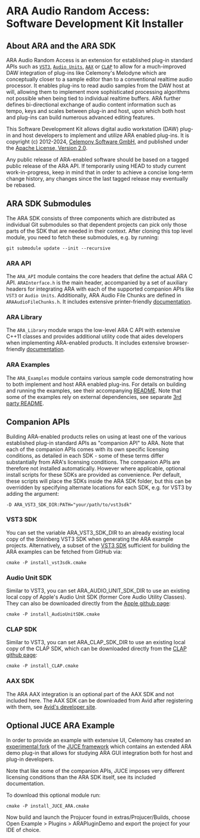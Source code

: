 # ARA Audio Random Access: Software Development Kit Installer

## About ARA and the ARA SDK

ARA Audio Random Access is an extension for established plug-in standard APIs such as
[`VST3`](https://github.com/steinbergmedia/vst3sdk),
[`Audio Units`](https://developer.apple.com/documentation/audiotoolbox),
[`AAX`](https://developer.avid.com/aax/) or [`CLAP`](https://cleveraudio.org/) to allow for a
much-improved DAW integration of plug-ins like Celemony's Melodyne which are conceptually
closer to a sample editor than to a conventional realtime audio processor.
It enables plug-ins to read audio samples from the DAW host at will, allowing them to implement more
sophisticated processing algorithms not possible when being tied to individual realtime buffers.
ARA further defines bi-directional exchange of audio content information such as tempo, keys and scales
between plug-in and host, upon which both host and plug-ins can build numerous advanced editing features.

This Software Development Kit allows digital audio workstation (DAW) plug-in and host developers to
implement and utilize ARA enabled plug-ins.
It is copyright (c) 2012-2024, [Celemony Software GmbH](https://www.celemony.com), and published under
the [Apache License, Version 2.0](https://www.apache.org/licenses/LICENSE-2.0).

Any public release of ARA-enabled software should be based on a tagged public release of the ARA API.
If temporarily using HEAD to study current work-in-progress, keep in mind that in order to achieve a
concise long-term change history, any changes since the last tagged release may eventually be rebased.


## ARA SDK Submodules

The ARA SDK consists of three components which are distributed as individual Git submodules so that
dependent projects can pick only those parts of the SDK that are needed in their context.
After cloning this top level module, you need to fetch these submodules, e.g. by running:

    git submodule update --init --recursive


### ARA API

The `ARA_API` module contains the core headers that define the actual ARA C API.
`ARAInterface.h` is the main header, accompanied by a set of auxiliary headers for integrating ARA with
each of the supported companion APIs like `VST3` or `Audio Units`. Additionally, ARA Audio File Chunks
are defined in `ARAAudioFileChunks.h`.
It includes extensive printer-friendly [documentation](ARA_API/ARA_API.pdf).

### ARA Library

The `ARA_Library` module wraps the low-level ARA C API with extensive C++11 classes and provides
additional utility code that aides developers when implementing ARA-enabled products.
It includes extensive browser-friendly [documentation](ARA_Library/html_docs/index.html).

### ARA Examples

The `ARA_Examples` module contains various sample code demonstrating how to both implement and host
ARA enabled plug-ins. For details on building and running the examples, see their accompanying
[README](ARA_Examples/README.md).
Note that some of the examples rely on external dependencies, see separate
[3rd party README](ARA_Examples/3rdParty/README.md).


## Companion APIs

Building ARA-enabled products relies on using at least one of the various established plug-in standard
APIs as "companion API" to ARA. Note that each of the companion APIs comes with its own specific licensing
conditions, as detailed in each SDK - some of these terms differ substantially from ARA's licensing conditions.
The companion APIs are therefore not installed automatically. However where applicable, optional install
scripts for these SDKs are provided as convenience.
Per default, these scripts will place the SDKs inside the ARA SDK folder, but this can be overridden
by specifying alternate locations for each SDK, e.g. for VST3 by adding the argument:

    -D ARA_VST3_SDK_DIR:PATH="your/path/to/vst3sdk"


### VST3 SDK

You can set the variable ARA_VST3_SDK_DIR to an already existing local copy of the Steinberg VST3 SDK
when generating the ARA example projects.
Alternatively, a subset of the [VST3 SDK](https://github.com/steinbergmedia/vst3sdk) sufficient for building
the ARA examples can be fetched from GitHub via:

    cmake -P install_vst3sdk.cmake

### Audio Unit SDK

Similar to VST3, you can set ARA_AUDIO_UNIT_SDK_DIR to use an existing local copy of Apple's
Audio Unit SDK (former Core Audio Utility Classes).
They can also be downloaded directly from the [Apple github page](https://github.com/apple/AudioUnitSDK):

    cmake -P install_AudioUnitSDK.cmake

### CLAP SDK

Similar to VST3, you can set ARA_CLAP_SDK_DIR to use an existing local copy of the CLAP SDK, which
can be downloaded directly from the [CLAP github page](https://github.com/free-audio/clap):

    cmake -P install_CLAP.cmake

### AAX SDK

The ARA AAX integration is an optional part of the AAX SDK and not included here. The AAX SDK can be
downloaded from Avid after registering with them, see [Avid's developer site](https://developer.avid.com/aax/).


## Optional JUCE ARA Example

In order to provide an example with extensive UI, Celemony has created an [experimental fork](https://github.com/Celemony/JUCE_ARA)
of the [JUCE framework](https://juce.com) which contains an extended ARA demo plug-in that allows
for studying ARA GUI integration both for host and plug-in developers.

Note that like some of the companion APIs, JUCE imposes very different licensing conditions than the
ARA SDK itself, see its included documentation.

To download this optional module run:

    cmake -P install_JUCE_ARA.cmake

Now build and launch the Projucer found in extras/Projucer/Builds,
choose Open Example > Plugins > ARAPluginDemo and export the project for your IDE of choice.
